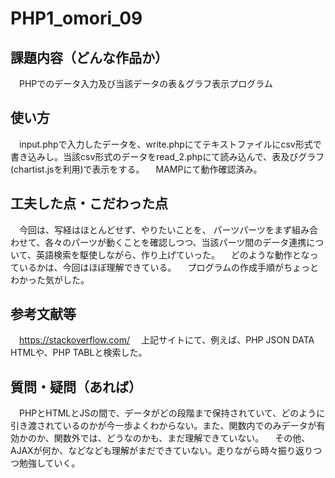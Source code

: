 # PHP1_omori_09

## 課題内容（どんな作品か）
　PHPでのデータ入力及び当該データの表＆グラフ表示プログラム

## 使い方
　input.phpで入力したデータを、write.phpにてテキストファイルにcsv形式で書き込みし。当該csv形式のデータをread_2.phpにて読み込んで、表及びグラフ(chartist.jsを利用)で表示をする。
　MAMPにて動作確認済み。

## 工夫した点・こだわった点
　今回は、写経はほとんどせず、やりたいことを、
パーツパーツをまず組み合わせて、各々のパーツが動くことを確認しつつ、当該パーツ間のデータ連携について、英語検索を駆使しながら、作り上げていった。
　どのような動作となっているかは、今回はほぼ理解できている。
　プログラムの作成手順がちょっとわかった気がした。

## 参考文献等
　https://stackoverflow.com/
　上記サイトにて、例えば、PHP JSON DATA HTMLや、PHP TABLと検索した。

## 質問・疑問（あれば）
　PHPとHTMLとJSの間で、データがどの段階まで保持されていて、どのように引き渡されているのかが今一歩よくわからない。また、関数内でのみデータが有効かのか、関数外では、どうなのかも、まだ理解できていない。
　その他、AJAXが何か、などなども理解がまだできていない。走りながら時々振り返りつつ勉強していく。
